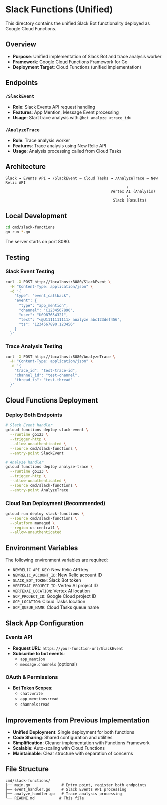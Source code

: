 # Slack Functions (Unified)

This directory contains the unified Slack Bot functionality deployed as Google Cloud Functions.

## Overview

- **Purpose**: Unified implementation of Slack Bot and trace analysis worker
- **Framework**: Google Cloud Functions Framework for Go
- **Deployment Target**: Cloud Functions (unified implementation)

## Endpoints

### `/SlackEvent`

- **Role**: Slack Events API request handling
- **Features**: App Mention, Message Event processing
- **Usage**: Start trace analysis with `@bot analyze <trace_id>`

### `/AnalyzeTrace`

- **Role**: Trace analysis worker
- **Features**: Trace analysis using New Relic API
- **Usage**: Analysis processing called from Cloud Tasks

## Architecture

```
Slack → Events API → /SlackEvent → Cloud Tasks → /AnalyzeTrace → New Relic API
                                                      ↓
                                               Vertex AI (Analysis)
                                                      ↓
                                                Slack (Results)
```

## Local Development

```bash
cd cmd/slack-functions
go run *.go
```

The server starts on port 8080.

## Testing

### Slack Event Testing

```bash
curl -X POST http://localhost:8080/SlackEvent \
  -H "Content-Type: application/json" \
  -d '{
    "type": "event_callback",
    "event": {
      "type": "app_mention",
      "channel": "C1234567890",
      "user": "U0987654321",
      "text": "<@U1111111111> analyze abc123def456",
      "ts": "1234567890.123456"
    }
  }'
```

### Trace Analysis Testing

```bash
curl -X POST http://localhost:8080/AnalyzeTrace \
  -H "Content-Type: application/json" \
  -d '{
    "trace_id": "test-trace-id",
    "channel_id": "test-channel",
    "thread_ts": "test-thread"
  }'
```

## Cloud Functions Deployment

### Deploy Both Endpoints

```bash
# Slack Event handler
gcloud functions deploy slack-event \
  --runtime go123 \
  --trigger-http \
  --allow-unauthenticated \
  --source cmd/slack-functions \
  --entry-point SlackEvent

# Analyze handler
gcloud functions deploy analyze-trace \
  --runtime go123 \
  --trigger-http \
  --allow-unauthenticated \
  --source cmd/slack-functions \
  --entry-point AnalyzeTrace
```

### Cloud Run Deployment (Recommended)

```bash
gcloud run deploy slack-functions \
  --source cmd/slack-functions \
  --platform managed \
  --region us-central1 \
  --allow-unauthenticated
```

## Environment Variables

The following environment variables are required:

- `NEWRELIC_API_KEY`: New Relic API key
- `NEWRELIC_ACCOUNT_ID`: New Relic account ID
- `SLACK_BOT_TOKEN`: Slack Bot token
- `VERTEXAI_PROJECT_ID`: Vertex AI project ID
- `VERTEXAI_LOCATION`: Vertex AI location
- `GCP_PROJECT_ID`: Google Cloud project ID
- `GCP_LOCATION`: Cloud Tasks location
- `GCP_QUEUE_NAME`: Cloud Tasks queue name

## Slack App Configuration

### Events API

- **Request URL**: `https://your-function-url/SlackEvent`
- **Subscribe to bot events**:
  - `app_mention`
  - `message.channels` (optional)

### OAuth & Permissions

- **Bot Token Scopes**:
  - `chat:write`
  - `app_mentions:read`
  - `channels:read`

## Improvements from Previous Implementation

- **Unified Deployment**: Single deployment for both functions
- **Code Sharing**: Shared configuration and utilities
- **Simplification**: Cleaner implementation with Functions Framework
- **Scalable**: Auto-scaling with Cloud Functions
- **Maintainable**: Clear structure with separation of concerns

## File Structure

```
cmd/slack-functions/
├── main.go              # Entry point, register both endpoints
├── event_handler.go     # Slack Events API processing
├── analyze_handler.go   # Trace analysis processing
└── README.md           # This file
```
